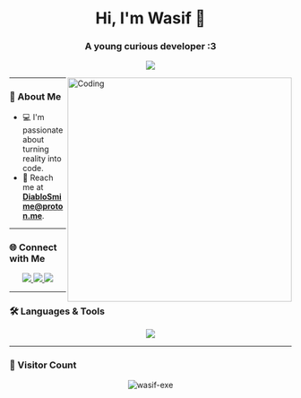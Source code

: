 <h1 align="center">Hi, I'm Wasif 🚀</h1>
<h3 align="center">A young curious developer :3</h3>

<p align="center">
  <a href="https://wasif-exe.vercel.app" target="_blank">
    <img src="https://img.shields.io/badge/Portfolio-Visit-0e75b6?style=for-the-badge&logo=vercel&logoColor=white" />
  </a>
</p>

<img align="right" alt="Coding" width="400" src="https://i.pinimg.com/originals/f1/e7/34/f1e734f9cade86fe737a9aa404ad5677.gif">

---

### 🚀 About Me
- 💻 I'm passionate about turning reality into code. 
- 📧 Reach me at **[DiabloSmime@proton.me](mailto:DiabloSmime@proton.me)**.  

---

### 🌐 Connect with Me  
<p align="center">
  <a href="https://twitter.com/wasif_exe" target="blank">
    <img src="https://img.shields.io/badge/Twitter-%231DA1F2.svg?style=for-the-badge&logo=twitter&logoColor=white" />
  </a>
  <a href="https://stackoverflow.com/users/22135507/wasif-exe" target="blank">
    <img src="https://img.shields.io/badge/Stackoverflow-F58025?style=for-the-badge&logo=stackoverflow&logoColor=white" />
  </a>
  <a href="https://instagram.com/syedxwasif" target="blank">
    <img src="https://img.shields.io/badge/Instagram-E4405F?style=for-the-badge&logo=instagram&logoColor=white" />
  </a>
</p>

---

### 🛠 Languages & Tools  
<p align="center">
  <img src="https://skillicons.dev/icons?i=python,java,cpp,cs,html,css,php,js,git,linux,django,react,kotlin,sqlite,rust" />
</p>

---


### 🚀 Visitor Count  
<p align="center">
  <img src="https://komarev.com/ghpvc/?username=wasif-exe&label=Profile%20views&color=0e75b6&style=flat" alt="wasif-exe" />
</p>
